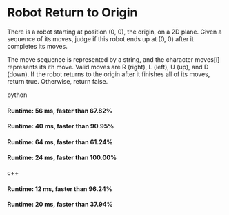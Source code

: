 # Robot Return to Origin

There is a robot starting at position (0, 0), the origin, on a 2D plane. Given a sequence of its moves, judge if this robot ends up at (0, 0) after it completes its moves.

The move sequence is represented by a string, and the character moves[i] represents its ith move. Valid moves are R (right), L (left), U (up), and D (down). If the robot returns to the origin after it finishes all of its moves, return true. Otherwise, return false.


python

#### Runtime: 56 ms, faster than 67.82%
#### Runtime: 40 ms, faster than 90.95%
#### Runtime: 64 ms, faster than 61.24%
#### Runtime: 24 ms, faster than 100.00%


c++

#### Runtime: 12 ms, faster than 96.24%
#### Runtime: 20 ms, faster than 37.94%
